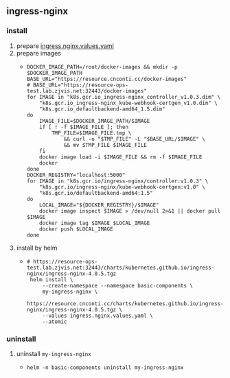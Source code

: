 ## ingress-nginx

### install
1. prepare [ingress.nginx.values.yaml](resources/ingress.nginx.values.yaml.md)
2. prepare images
   * ```shell
     DOCKER_IMAGE_PATH=/root/docker-images && mkdir -p $DOCKER_IMAGE_PATH
     BASE_URL="https://resource.cnconti.cc/docker-images"
     # BASE_URL="https://resource-ops-test.lab.zjvis.net:32443/docker-images"
     for IMAGE in "k8s.gcr.io_ingress-nginx_controller_v1.0.3.dim" \
         "k8s.gcr.io_ingress-nginx_kube-webhook-certgen_v1.0.dim" \
         "k8s.gcr.io_defaultbackend-amd64_1.5.dim"
     do
         IMAGE_FILE=$DOCKER_IMAGE_PATH/$IMAGE
         if [ ! -f $IMAGE_FILE ]; then
             TMP_FILE=$IMAGE_FILE.tmp \
                 && curl -o "$TMP_FILE" -L "$BASE_URL/$IMAGE" \
                 && mv $TMP_FILE $IMAGE_FILE
         fi
         docker image load -i $IMAGE_FILE && rm -f $IMAGE_FILE
         docker 
     done
     DOCKER_REGISTRY="localhost:5000"
     for IMAGE in "k8s.gcr.io/ingress-nginx/controller:v1.0.3" \
         "k8s.gcr.io/ingress-nginx/kube-webhook-certgen:v1.0" \
         "k8s.gcr.io/defaultbackend-amd64:1.5"
     do
         LOCAL_IMAGE="${DOCKER_REGISTRY}/$IMAGE"
         docker image inspect $IMAGE > /dev/null 2>&1 || docker pull $IMAGE
         docker image tag $IMAGE $LOCAL_IMAGE
         docker push $LOCAL_IMAGE
     done
     ```
3. install by helm
   * ```shell
     # https://resource-ops-test.lab.zjvis.net:32443/charts/kubernetes.github.io/ingress-nginx/ingress-nginx-4.0.5.tgz
      helm install \
          --create-namespace --namespace basic-components \
          my-ingress-nginx \
          https://resource.cnconti.cc/charts/kubernetes.github.io/ingress-nginx/ingress-nginx-4.0.5.tgz \
          --values ingress.nginx.values.yaml \
          --atomic
      ```

### uninstall
1. uninstall `my-ingress-nginx`
    * ```shell
      helm -n basic-components uninstall my-ingress-nginx
      ```
